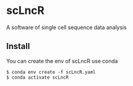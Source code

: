 # scLncR
A software of single cell sequence data analysis 

## Install
You can create the env of scLncR use conda
```shell
$ conda env create -f scLncR.yaml
$ conda activate scLncR
```
